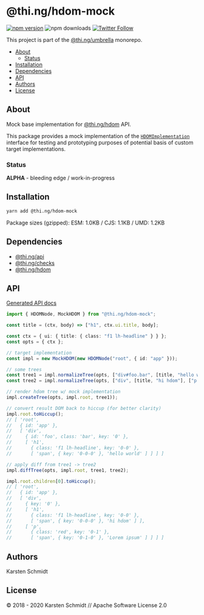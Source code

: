 <!-- This file is generated - DO NOT EDIT! -->

# @thi.ng/hdom-mock

[![npm version](https://img.shields.io/npm/v/@thi.ng/hdom-mock.svg)](https://www.npmjs.com/package/@thi.ng/hdom-mock)
![npm downloads](https://img.shields.io/npm/dm/@thi.ng/hdom-mock.svg)
[![Twitter Follow](https://img.shields.io/twitter/follow/thing_umbrella.svg?style=flat-square&label=twitter)](https://twitter.com/thing_umbrella)

This project is part of the
[@thi.ng/umbrella](https://github.com/thi-ng/umbrella/) monorepo.

- [About](#about)
  - [Status](#status)
- [Installation](#installation)
- [Dependencies](#dependencies)
- [API](#api)
- [Authors](#authors)
- [License](#license)

## About

Mock base implementation for [@thi.ng/hdom](https://github.com/thi-ng/umbrella/tree/develop/packages/hdom) API.

This package provides a mock implementation of the
[`HDOMImplementation`](https://github.com/thi-ng/umbrella/tree/develop/packages/hdom/src/api.ts)
interface for testing and prototyping purposes of potential basis of
custom target implementations.

### Status

**ALPHA** - bleeding edge / work-in-progress

## Installation

```bash
yarn add @thi.ng/hdom-mock
```

Package sizes (gzipped): ESM: 1.0KB / CJS: 1.1KB / UMD: 1.2KB

## Dependencies

- [@thi.ng/api](https://github.com/thi-ng/umbrella/tree/develop/packages/api)
- [@thi.ng/checks](https://github.com/thi-ng/umbrella/tree/develop/packages/checks)
- [@thi.ng/hdom](https://github.com/thi-ng/umbrella/tree/develop/packages/hdom)

## API

[Generated API docs](https://docs.thi.ng/umbrella/hdom-mock/)

```ts
import { HDOMNode, MockHDOM } from "@thi.ng/hdom-mock";

const title = (ctx, body) => ["h1", ctx.ui.title, body];

const ctx = { ui: { title: { class: "f1 lh-headline" } } };
const opts = { ctx };

// target implementation
const impl = new MockHDOM(new HDOMNode("root", { id: "app" }));

// some trees
const tree1 = impl.normalizeTree(opts, ["div#foo.bar", [title, "hello world"]]);
const tree2 = impl.normalizeTree(opts, ["div", [title, "hi hdom"], ["p.red", "Lorem ipsum"]]);

// render hdom tree w/ mock implementation
impl.createTree(opts, impl.root, tree1));

// convert result DOM back to hiccup (for better clarity)
impl.root.toHiccup();
// [ 'root',
//   { id: 'app' },
//   [ 'div',
//     { id: 'foo', class: 'bar', key: '0' },
//     [ 'h1',
//       { class: 'f1 lh-headline', key: '0-0' },
//       [ 'span', { key: '0-0-0' }, 'hello world' ] ] ] ]

// apply diff from tree1 -> tree2
impl.diffTree(opts, impl.root, tree1, tree2);

impl.root.children[0].toHiccup();
// [ 'root',
//   { id: 'app' },
//   [ 'div',
//     { key: '0' },
//     [ 'h1',
//       { class: 'f1 lh-headline', key: '0-0' },
//       [ 'span', { key: '0-0-0' }, 'hi hdom' ] ],
//     [ 'p',
//       { class: 'red', key: '0-1' },
//       [ 'span', { key: '0-1-0' }, 'Lorem ipsum' ] ] ] ]
```

## Authors

Karsten Schmidt

## License

&copy; 2018 - 2020 Karsten Schmidt // Apache Software License 2.0
